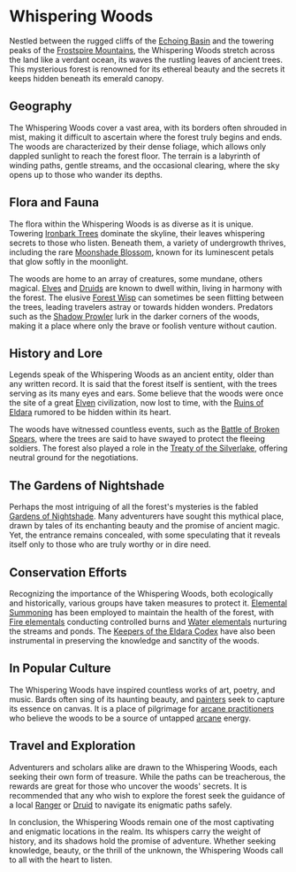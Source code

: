 # Whispering Woods

Nestled between the rugged cliffs of the [Echoing Basin](Echoing%20Basin.md) and the towering peaks of the [Frostspire Mountains](Frostspire%20Mountains.md), the Whispering Woods stretch across the land like a verdant ocean, its waves the rustling leaves of ancient trees. This mysterious forest is renowned for its ethereal beauty and the secrets it keeps hidden beneath its emerald canopy.

## Geography

The Whispering Woods cover a vast area, with its borders often shrouded in mist, making it difficult to ascertain where the forest truly begins and ends. The woods are characterized by their dense foliage, which allows only dappled sunlight to reach the forest floor. The terrain is a labyrinth of winding paths, gentle streams, and the occasional clearing, where the sky opens up to those who wander its depths.

## Flora and Fauna

The flora within the Whispering Woods is as diverse as it is unique. Towering [Ironbark Trees](Ironbark%20Trees.md) dominate the skyline, their leaves whispering secrets to those who listen. Beneath them, a variety of undergrowth thrives, including the rare [Moonshade Blossom](Moonshade%20Blossom.md), known for its luminescent petals that glow softly in the moonlight.

The woods are home to an array of creatures, some mundane, others magical. [Elves](Elves.md) and [Druids](Druids.md) are known to dwell within, living in harmony with the forest. The elusive [Forest Wisp](Forest%20Wisp.md) can sometimes be seen flitting between the trees, leading travelers astray or towards hidden wonders. Predators such as the [Shadow Prowler](Shadow%20Prowler.md) lurk in the darker corners of the woods, making it a place where only the brave or foolish venture without caution.

## History and Lore

Legends speak of the Whispering Woods as an ancient entity, older than any written record. It is said that the forest itself is sentient, with the trees serving as its many eyes and ears. Some believe that the woods were once the site of a great [Elven](Elven.md) civilization, now lost to time, with the [Ruins of Eldara](Ruins%20of%20Eldara.md) rumored to be hidden within its heart.

The woods have witnessed countless events, such as the [Battle of Broken Spears](Battle%20of%20Broken%20Spears.md), where the trees are said to have swayed to protect the fleeing soldiers. The forest also played a role in the [Treaty of the Silverlake](Treaty%20of%20the%20Silverlake.md), offering neutral ground for the negotiations.

## The Gardens of Nightshade

Perhaps the most intriguing of all the forest's mysteries is the fabled [Gardens of Nightshade](Gardens%20of%20Nightshade.md). Many adventurers have sought this mythical place, drawn by tales of its enchanting beauty and the promise of ancient magic. Yet, the entrance remains concealed, with some speculating that it reveals itself only to those who are truly worthy or in dire need.

## Conservation Efforts

Recognizing the importance of the Whispering Woods, both ecologically and historically, various groups have taken measures to protect it. [Elemental Summoning](Elemental%20Summoning.md) has been employed to maintain the health of the forest, with [Fire elementals](Fire%20elementals.md) conducting controlled burns and [Water elementals](Water%20elementals.md) nurturing the streams and ponds. The [Keepers of the Eldara Codex](Keepers%20of%20the%20Eldara%20Codex.md) have also been instrumental in preserving the knowledge and sanctity of the woods.

## In Popular Culture

The Whispering Woods have inspired countless works of art, poetry, and music. Bards often sing of its haunting beauty, and [painters](painters.md) seek to capture its essence on canvas. It is a place of pilgrimage for [arcane practitioners](arcane%20practitioners.md) who believe the woods to be a source of untapped [arcane](arcane.md) energy.

## Travel and Exploration

Adventurers and scholars alike are drawn to the Whispering Woods, each seeking their own form of treasure. While the paths can be treacherous, the rewards are great for those who uncover the woods' secrets. It is recommended that any who wish to explore the forest seek the guidance of a local [Ranger](Ranger.md) or [Druid](Druid.md) to navigate its enigmatic paths safely.

In conclusion, the Whispering Woods remain one of the most captivating and enigmatic locations in the realm. Its whispers carry the weight of history, and its shadows hold the promise of adventure. Whether seeking knowledge, beauty, or the thrill of the unknown, the Whispering Woods call to all with the heart to listen.